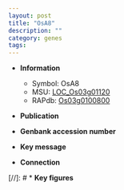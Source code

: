 ```yaml
---
layout: post
title: "OsA8"
description: ""
category: genes
tags: 
---
```


* **Information**  
    + Symbol: OsA8  
    + MSU: [LOC_Os03g01120](http://rice.uga.edu/cgi-bin/ORF_infopage.cgi?orf=LOC_Os03g01120)  
    + RAPdb: [Os03g0100800](http://rapdb.dna.affrc.go.jp/viewer/gbrowse_details/irgsp1?name=Os03g0100800)  

* **Publication**  

* **Genbank accession number**  

* **Key message**  

* **Connection**  

[//]: # * **Key figures**  


